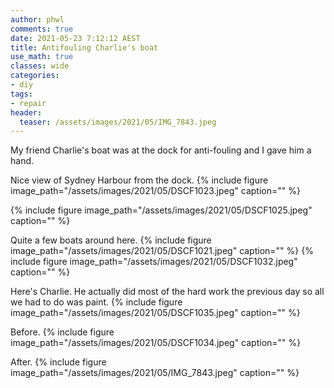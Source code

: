 ```yaml
---
author: phwl
comments: true
date: 2021-05-23 7:12:12 AEST
title: Antifouling Charlie's boat
use_math: true
classes: wide
categories:
- diy
tags:
- repair
header:
  teaser: /assets/images/2021/05/IMG_7843.jpeg
---
```

My friend Charlie's boat was at the dock for anti-fouling and I gave him a 
hand.


Nice view of Sydney Harbour from the dock.
{% include figure image_path="/assets/images/2021/05/DSCF1023.jpeg" caption="" %}

{% include figure image_path="/assets/images/2021/05/DSCF1025.jpeg" caption="" %}

Quite a few boats around here.
{% include figure image_path="/assets/images/2021/05/DSCF1021.jpeg" caption="" %}
{% include figure image_path="/assets/images/2021/05/DSCF1032.jpeg" caption="" %}

Here's Charlie. He actually did most of the hard work the previous day so all we had to do was paint.
{% include figure image_path="/assets/images/2021/05/DSCF1035.jpeg" caption="" %}

Before.
{% include figure image_path="/assets/images/2021/05/DSCF1034.jpeg" caption="" %}

After.
{% include figure image_path="/assets/images/2021/05/IMG_7843.jpeg" caption="" %}

